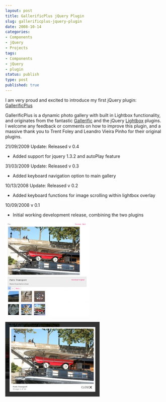 ```yaml
---
layout: post
title: GallerificPlus jQuery Plugin
slug: gallerificplus-jquery-plugin
date: 2008-10-14
categories:
- Components
- jQuery
- Projects
tags:
- Components
- jQuery
- plugin
status: publish
type: post
published: true
---
```

<p>I am very proud and excited to introduce my first jQuery plugin: <a title="GallerificPlus" href="http://www.mattgifford.co.uk/projects/gallerificplus/">GallerificPlus</a></p>
<p>GallerificPlus is a dynamic photo gallery with built in Lightbox functionality, and originates from the fantastic <a title="Gallerific" href="http://www.twospy.com/galleriffic/index.html" target="_blank">Gallerific</a> and the jQuery <a title="jQuery Lightbox" href="http://leandrovieira.com/projects/jquery/lightbox/" target="_blank">Lightbox</a> plugins.  I welcome any feedback or comments on how to improve this plugin, and a massive thank you to Trent Foley and Leandro Vieira Pinho for their original plugins.</p>
<p>21/09/2009 Update: Released v 0.4</p>
<ul>
<li>Added support for jquery 1.3.2 and autoPlay feature</li>
</ul>
<p>31/03/2009 Update: Released v 0.3</p>
<ul>
<li>Added keyboard navigation option to main gallery</li>
</ul>
<p>10/13/2008 Update: Released v 0.2</p>
<ul>
<li>Added keyboard functions for image scrolling within lightbox overlay</li>
</ul>
<p>10/09/2008 v 0.1</p>
<ul>
<li>Initial working development release, combining the two plugins</li>
</ul>
<p><a rel="lightbox" href="/assets/uploads/2008/10/gallerificplus.jpg"><img class="alignnone size-medium wp-image-36 aligncenter" title="GallerificPlus UI" src="/assets/uploads/2008/10/gallerificplus-266x300.jpg" alt="GallerificPlus UI" /></a></p>
<p><a rel="lightbox" href="/assets/uploads/2008/10/lightboxgallerificplus.jpg"><img class="alignnone size-medium wp-image-37 aligncenter" title="GallerificPlus with Lightbox" src="/assets/uploads/2008/10/lightboxgallerificplus-300x237.jpg" alt="GallerificPlus with Lightbox" /></a></p>
